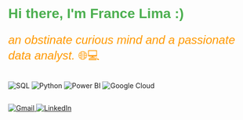 <h1 style="color: #4CAF50; font-family: Arial, sans-serif; font-size: 28px;">Hi there, I'm France Lima  :)</h1>

<p style="color: #FF9800; font-family: 'Comic Sans MS', sans-serif; font-size: 24px;">
    <i>an obstinate curious mind and a passionate data analyst.</i> 🌐💻
</p>

## 
![SQL](https://img.shields.io/badge/SQL-336791?style=for-the-badge&logo=postgresql&logoColor=white)  ![Python](https://img.shields.io/badge/Python-306998?style=for-the-badge&logo=python&logoColor=white)  ![Power BI](https://img.shields.io/badge/Power_BI-D13438?style=for-the-badge&logo=power-bi&logoColor=white)  ![Google Cloud](https://img.shields.io/badge/Google_Cloud-0F9D58?style=for-the-badge&logo=google-cloud&logoColor=white)

## 

<a href="mailto:france.nuneslima@gmail.com" target="_blank">
    <img src="https://img.shields.io/badge/Gmail-D14836?style=for-the-badge&logo=gmail&logoColor=white" alt="Gmail">
</a>

<a href="https://www.linkedin.com/in/france-lima" target="_blank">
    <img src="https://img.shields.io/badge/LinkedIn-0077B5?style=for-the-badge&logo=linkedin&logoColor=white" alt="LinkedIn">
</a>





